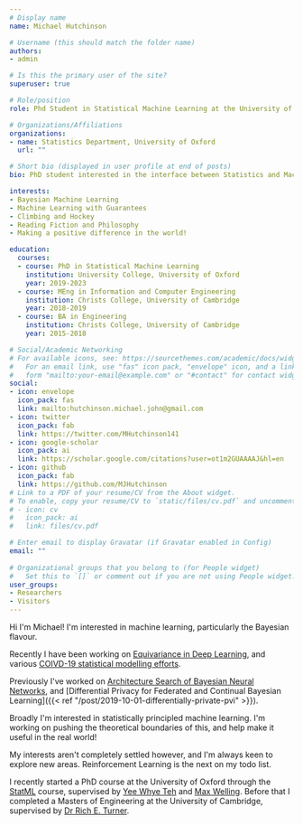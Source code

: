 ```yaml
---
# Display name
name: Michael Hutchinson

# Username (this should match the folder name)
authors:
- admin

# Is this the primary user of the site?
superuser: true

# Role/position
role: Phd Student in Statistical Machine Learning at the University of Oxford

# Organizations/Affiliations
organizations:
- name: Statistics Department, University of Oxford
  url: ""

# Short bio (displayed in user profile at end of posts)
bio: PhD student interested in the interface between Statistics and Machine Learning, in particular uncertainly in prediction and decision making.

interests:
- Bayesian Machine Learning
- Machine Learning with Guarantees
- Climbing and Hockey
- Reading Fiction and Philosophy
- Making a positive difference in the world!

education:
  courses:
  - course: PhD in Statistical Machine Learning
    institution: University College, University of Oxford
    year: 2019-2023
  - course: MEng in Information and Computer Engineering
    institution: Christs College, University of Cambridge
    year: 2018-2019
  - course: BA in Engineering
    institution: Christs College, University of Cambridge
    year: 2015-2018

# Social/Academic Networking
# For available icons, see: https://sourcethemes.com/academic/docs/widgets/#icons
#   For an email link, use "fas" icon pack, "envelope" icon, and a link in the
#   form "mailto:your-email@example.com" or "#contact" for contact widget.
social:
- icon: envelope
  icon_pack: fas
  link: mailto:hutchinson.michael.john@gmail.com
- icon: twitter
  icon_pack: fab
  link: https://twitter.com/MHutchinson141
- icon: google-scholar
  icon_pack: ai
  link: https://scholar.google.com/citations?user=ot1m2GUAAAAJ&hl=en
- icon: github
  icon_pack: fab
  link: https://github.com/MJHutchinson
# Link to a PDF of your resume/CV from the About widget.
# To enable, copy your resume/CV to `static/files/cv.pdf` and uncomment the lines below.  
# - icon: cv
#   icon_pack: ai
#   link: files/cv.pdf

# Enter email to display Gravatar (if Gravatar enabled in Config)
email: ""
  
# Organizational groups that you belong to (for People widget)
#   Set this to `[]` or comment out if you are not using People widget.  
user_groups:
- Researchers
- Visitors
---
```


Hi I'm Michael! I'm interested in machine learning, particularly the Bayesian flavour.

Recently I have been working on [Equivariance in Deep Learning](#publications), and various [COIVD-19 statistical modelling efforts](#publications). 

Previously I've worked on [Architecture Search of Bayesian Neural Networks](https://github.com/MJHutchinson/Masters-Thesis/raw/master/Final%20report%20v2.pdf), and [Differential Privacy for Federated and Continual Bayesian Learning]({{< ref "/post/2019-10-01-differentially-private-pvi" >}}).

Broadly I'm interested in statistically principled machine learning. I'm working on pushing the theoretical boundaries of this, and help make it useful in the real world!

My interests aren't completely settled however, and I'm always keen to explore new areas. Reinforcement Learning is the next on my todo list.

I recently started a PhD course at the University of Oxford through the [StatML](https://statml.io/) course, supervised by [Yee Whye Teh](http://www.stats.ox.ac.uk/~teh/) and [Max Welling](https://staff.fnwi.uva.nl/m.welling/). Before that I completed a Masters of Engineering at the University of Cambridge, supervised by [Dr Rich E. Turner](http://cbl.eng.cam.ac.uk/Public/Turner/Turner).